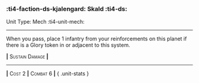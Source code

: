 ### :ti4-faction-ds-kjalengard: **Skald** :ti4-ds:

Unit Type: Mech :ti4-unit-mech:

---

When you pass, place 1 infantry from your reinforcements on this planet if there is a Glory token in or adjacent to this system.

__|__ <span style="font-variant:small-caps;">Sustain Damage</span> __|__

---

__|__ <span style="font-variant:small-caps;">Cost 2</span> __|__ <span style="font-variant:small-caps;">Combat 6</span> __|__
{ .unit-stats }
